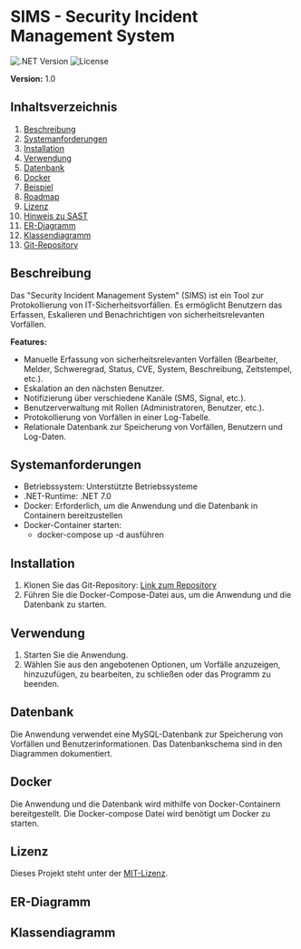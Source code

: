 # SIMS - Security Incident Management System

![.NET Version](https://img.shields.io/badge/.NET-7.0-brightgreen)
![License](https://img.shields.io/badge/License-MIT-blue)

**Version:** 1.0

## Inhaltsverzeichnis
1. [Beschreibung](#beschreibung)
2. [Systemanforderungen](#systemanforderungen)
3. [Installation](#installation)
4. [Verwendung](#verwendung)
5. [Datenbank](#datenbank)
6. [Docker](#docker)
7. [Beispiel](#beispiel)
8. [Roadmap](#roadmap)
9. [Lizenz](#lizenz)
10. [Hinweis zu SAST](#hinweis-zu-sast)
11. [ER-Diagramm](#er-diagramm)
12. [Klassendiagramm](#klassendiagramm)
13. [Git-Repository](#git-repository)

## Beschreibung
Das "Security Incident Management System" (SIMS) ist ein Tool zur Protokollierung von IT-Sicherheitsvorfällen. Es ermöglicht Benutzern das Erfassen, Eskalieren und Benachrichtigen von sicherheitsrelevanten Vorfällen.

**Features:**
- Manuelle Erfassung von sicherheitsrelevanten Vorfällen (Bearbeiter, Melder, Schweregrad, Status, CVE, System, Beschreibung, Zeitstempel, etc.).
- Eskalation an den nächsten Benutzer.
- Notifizierung über verschiedene Kanäle (SMS, Signal, etc.).
- Benutzerverwaltung mit Rollen (Administratoren, Benutzer, etc.).
- Protokollierung von Vorfällen in einer Log-Tabelle.
- Relationale Datenbank zur Speicherung von Vorfällen, Benutzern und Log-Daten.

## Systemanforderungen
- Betriebssystem: Unterstützte Betriebssysteme
- .NET-Runtime: .NET 7.0
- Docker: Erforderlich, um die Anwendung und die Datenbank in Containern bereitzustellen
- Docker-Container starten:
    - docker-compose up -d ausführen

## Installation
1. Klonen Sie das Git-Repository: [Link zum Repository](https://github.com/IhrBenutzername/sims)
2. Führen Sie die Docker-Compose-Datei aus, um die Anwendung und die Datenbank zu starten.

## Verwendung
1. Starten Sie die Anwendung.
2. Wählen Sie aus den angebotenen Optionen, um Vorfälle anzuzeigen, hinzuzufügen, zu bearbeiten, zu schließen oder das Programm zu beenden.

## Datenbank
Die Anwendung verwendet eine MySQL-Datenbank zur Speicherung von Vorfällen und Benutzerinformationen. Das Datenbankschema sind in den Diagrammen dokumentiert.

## Docker
Die Anwendung und die Datenbank wird mithilfe von Docker-Containern bereitgestellt. Die Docker-compose Datei wird benötigt um Docker zu starten.

## Lizenz
Dieses Projekt steht unter der [MIT-Lizenz](https://opensource.org/licenses/MIT).

## ER-Diagramm

## Klassendiagramm